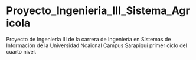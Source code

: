 # Proyecto_Ingenieria_III_Sistema_Agricola
Proyecto de Ingeniería III de la carrera de Ingeniería en Sistemas de Información de la Universidad Ncaional Campus Sarapiquí primer ciclo del cuarto nivel.
